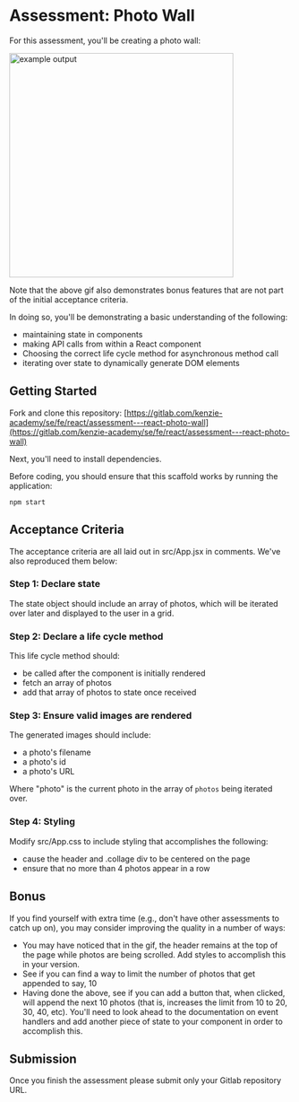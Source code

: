 # Assessment: Photo Wall

For this assessment, you'll be creating a photo wall:

<img src="https://s3.us-east-2.amazonaws.com/files.kenzie.academy/frontend-q2/photo_wall.gif" alt="example output" height="400px" />

Note that the above gif also demonstrates bonus features that are not part of the initial acceptance criteria.

In doing so, you'll be demonstrating a basic understanding of the following:

- maintaining state in components
- making API calls from within a React component
- Choosing the correct life cycle method for asynchronous method call
- iterating over state to dynamically generate DOM elements

## Getting Started

Fork and clone this repository: [https://gitlab.com/kenzie-academy/se/fe/react/assessment---react-photo-wall](https://gitlab.com/kenzie-academy/se/fe/react/assessment---react-photo-wall)

Next, you'll need to install dependencies.

Before coding, you should ensure that this scaffold works by running the application:
```console
npm start
```

## Acceptance Criteria
The acceptance criteria are all
laid out in src/App.jsx in comments. We've also reproduced them
below:

### Step 1: Declare state  
The state object should include an array of photos, which will be iterated over later and displayed to the user in a grid.

### Step 2: Declare a life cycle method 

This life cycle method should:
- be called after the component is initially rendered
- fetch an array of photos
- add that array of photos to state once received


### Step 3: Ensure valid images are rendered 
The generated images should include:
- a photo's filename 
- a photo's id
- a photo's URL

Where "photo" is the current photo in the array of `photos` being iterated over.

### Step 4: Styling 
Modify src/App.css to include styling that accomplishes the following:

   - cause the header and .collage div to be centered on the page
   - ensure that no more than 4 photos appear in a row 

## Bonus 

If you find yourself with extra time (e.g., don't have other assessments to
catch up on), you may consider improving the quality in a number of ways:

- You may have noticed that in the gif, the header remains at the top of the page while
  photos are being scrolled. Add styles to accomplish this in your version.
- See if you can find a way to limit the number of photos that get appended to say, 10
- Having done the above, see if you can add a button that, when clicked, will
  append the next 10 photos (that is, increases the limit from 10 to 20, 30,
  40, etc). You'll need to look ahead to the documentation on event handlers
  and add another piece of state to your component in order to accomplish
  this.

## Submission

Once you finish the assessment please submit only your Gitlab repository URL.
